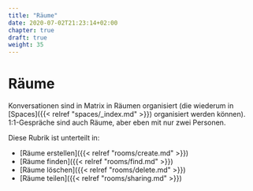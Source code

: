 ```yaml
---
title: "Räume"
date: 2020-07-02T21:23:14+02:00
chapter: true
draft: true
weight: 35
---
```

# Räume

Konversationen sind in Matrix in Räumen organisiert (die wiederum in [Spaces]({{< relref "spaces/_index.md" >}}) organisiert werden können). 1:1-Gespräche sind auch Räume, aber eben mit nur zwei Personen.

Diese Rubrik ist unterteilt in:
* [Räume erstellen]({{< relref "rooms/create.md" >}})
* [Räume finden]({{< relref "rooms/find.md" >}})
* [Räume löschen]({{< relref "rooms/delete.md" >}})
* [Räume teilen]({{< relref "rooms/sharing.md" >}})
